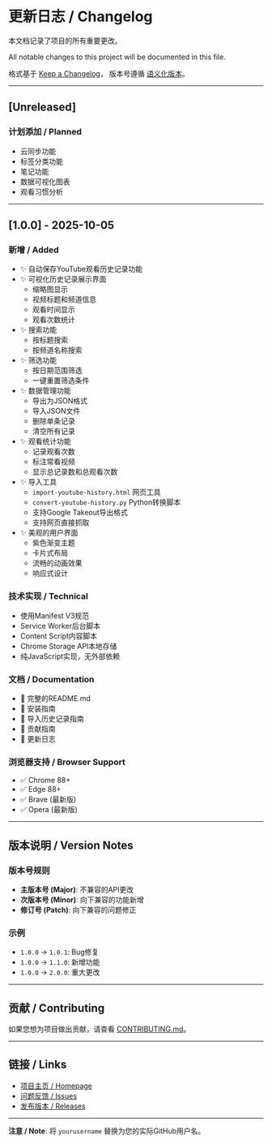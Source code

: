 # 更新日志 / Changelog

本文档记录了项目的所有重要更改。

All notable changes to this project will be documented in this file.

格式基于 [Keep a Changelog](https://keepachangelog.com/zh-CN/1.0.0/)，
版本号遵循 [语义化版本](https://semver.org/lang/zh-CN/)。

---

## [Unreleased]

### 计划添加 / Planned
- 云同步功能
- 标签分类功能
- 笔记功能
- 数据可视化图表
- 观看习惯分析

---

## [1.0.0] - 2025-10-05

### 新增 / Added
- ✨ 自动保存YouTube观看历史记录功能
- ✨ 可视化历史记录展示界面
  - 缩略图显示
  - 视频标题和频道信息
  - 观看时间显示
  - 观看次数统计
- ✨ 搜索功能
  - 按标题搜索
  - 按频道名称搜索
- ✨ 筛选功能
  - 按日期范围筛选
  - 一键重置筛选条件
- ✨ 数据管理功能
  - 导出为JSON格式
  - 导入JSON文件
  - 删除单条记录
  - 清空所有记录
- ✨ 观看统计功能
  - 记录观看次数
  - 标注常看视频
  - 显示总记录数和总观看次数
- ✨ 导入工具
  - `import-youtube-history.html` 网页工具
  - `convert-youtube-history.py` Python转换脚本
  - 支持Google Takeout导出格式
  - 支持网页直接抓取
- ✨ 美观的用户界面
  - 紫色渐变主题
  - 卡片式布局
  - 流畅的动画效果
  - 响应式设计

### 技术实现 / Technical
- 使用Manifest V3规范
- Service Worker后台脚本
- Content Script内容脚本
- Chrome Storage API本地存储
- 纯JavaScript实现，无外部依赖

### 文档 / Documentation
- 📖 完整的README.md
- 📖 安装指南
- 📖 导入历史记录指南
- 📖 贡献指南
- 📖 更新日志

### 浏览器支持 / Browser Support
- ✅ Chrome 88+
- ✅ Edge 88+
- ✅ Brave (最新版)
- ✅ Opera (最新版)

---

## 版本说明 / Version Notes

### 版本号规则
- **主版本号 (Major)**: 不兼容的API更改
- **次版本号 (Minor)**: 向下兼容的功能新增
- **修订号 (Patch)**: 向下兼容的问题修正

### 示例
- `1.0.0` → `1.0.1`: Bug修复
- `1.0.0` → `1.1.0`: 新增功能
- `1.0.0` → `2.0.0`: 重大更改

---

## 贡献 / Contributing

如果您想为项目做出贡献，请查看 [CONTRIBUTING.md](./CONTRIBUTING.md)。

---

## 链接 / Links

- [项目主页 / Homepage](https://github.com/yourusername/youtube-history-saver)
- [问题反馈 / Issues](https://github.com/yourusername/youtube-history-saver/issues)
- [发布版本 / Releases](https://github.com/yourusername/youtube-history-saver/releases)

---

**注意 / Note**: 将 `yourusername` 替换为您的实际GitHub用户名。
